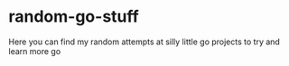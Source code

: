 # random-go-stuff
Here you can find my random attempts at silly little go projects to try and learn more go
